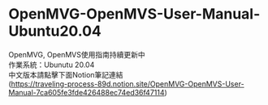 # OpenMVG-OpenMVS-User-Manual-Ubuntu20.04
OpenMVG, OpenMVS使用指南持續更新中   
作業系統：Ubunutu 20.04   
中文版本請點擊下面Notion筆記連結   
(https://traveling-process-89d.notion.site/OpenMVG-OpenMVS-User-Manual-7ca605fe3fde426488ec74ed36f47114)
